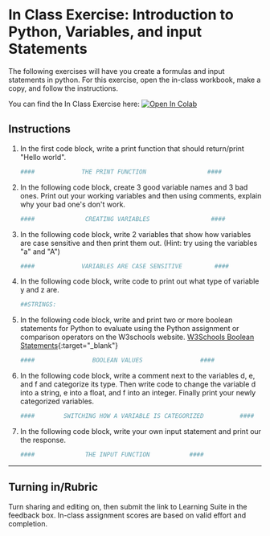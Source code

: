 # In Class Exercise: Introduction to Python, Variables, and input Statements

The following exercises will have you create a formulas and input statements in python. For this exercise, open the in-class workbook, make a copy, and follow the instructions.

You can find the In Class Exercise here: <a href="https://colab.research.google.com/github/byu-cce270/content/blob/main/docs/unit2/0_intro_python_variables/%5BStarter_Sheet%5D_In_Class_Introduction_to_Python%2C_Variables%2C_and_input_Statements.ipynb" target="_blank"><img src="https://colab.research.google.com/assets/colab-badge.svg" alt="Open In Colab"/></a>

## Instructions

1. In the first code block, write a print function that should return/print "Hello world".
    ```python
    ####             THE PRINT FUNCTION                 ####
    ```

2. In the following code block, create 3 good variable names and 3 bad ones. Print out your working variables and then using comments, explain why your bad one's don't work.
    ```python
    ####              CREATING VARIABLES                 ####
    ```

3. In the following code block, write 2 variables that show how variables are case sensitive and then print them out. (Hint: try using the variables "a" and "A") 
    ```python
    ####             VARIABLES ARE CASE SENSITIVE         ####
    ```
   
4. In the following code block, write code to print out what type of variable y and z are.
    ```python
    ##STRINGS:
    ```
   
5. In the following code block, write and print two or more boolean statements for Python to evaluate using the Python assignment or comparison operators on the W3schools website. [W3Schools Boolean Statements](https://www.w3schools.com/python/python_operators.asp){:target="_blank"}
    ```python
    ####                BOOLEAN VALUES                ####
    ```   

6. In the following code block, write a comment next to the variables d, e, and f and categorize its type. Then write code to change the variable d into a string, e into a float, and f into an integer. Finally print your newly categorized variables. 
    ```python
    ####        SWITCHING HOW A VARIABLE IS CATEGORIZED          ####
    ```   

7. In the following code block, write your own input statement and print our the response. 
    ```python
    ####              THE INPUT FUNCTION           ####
    ```
   







---

## Turning in/Rubric
Turn sharing and editing on, then submit the link to Learning Suite in the feedback box. In-class assignment scores are based on valid effort and completion.
